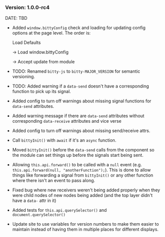 ### Version: 1.0.0-rc4

DATE: TBD



- Added `window.bittyConfig` check and
loading for updating config options at
the page level. The order is:

  Load Defaults 

  -> Load window.bittyConfig 

  -> Accept update from module

- TODO: Renamed `bitty-js` to `bitty-MAJOR_VERSION`
for semantic versioning. 

- TODO: Added warning if a `data-send`
doesn't have a corresponding function
to pick up its signal.

- Added config to turn off warnings
about missing signal functions 
for `data-send` attributes. 

- Added warning message if there are
`data-send` attributes without corresponding
`data-receive` attributes and vice verse

- Added config to turn off warnings
about missing send/receive attrs.

- Call `bittyInit()` with `await`
if it's an `async` function. 

- Moved `bittyInit()` before the `data-send`
calls from the component so the module
can set things up before the signals 
start being sent.

- Allowing `this.api.forward()` to be called
with a `null` event (e.g. 
`this.api.forward(null, "anotherFunction");`). 
This is done to allow things like forwarding
a signal from `bittyInit()` or any other
function where there isn't an event to pass
along.

- Fixed bug where new receivers weren't
being added properly when they were child
nodes of new nodes being added (and
the top layer didn't have a `data-` attr
in it)

- Added tests for `this.api.querySelector()`
and `document.querySelector()`

- Update site to use variables for version
numbers to make them easier to maintain
instead of having them in multiple places
for different displays. 



